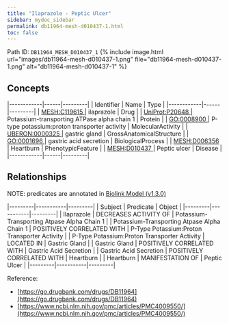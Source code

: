 ```yaml
---
title: "Ilaprazole - Peptic Ulcer"
sidebar: mydoc_sidebar
permalink: db11964-mesh-d010437-1.html
toc: false 
---
```



Path ID: `DB11964_MESH_D010437_1`
{% include image.html url="images/db11964-mesh-d010437-1.png" file="db11964-mesh-d010437-1.png" alt="db11964-mesh-d010437-1" %}

## Concepts

|------------|------|---------|
| Identifier | Name | Type    |
|------------|------|---------|
| <a href="https://identifiers.org/MESH:C119615">MESH:C119615 </a> | ilaprazole | Drug |
| <a href="https://identifiers.org/UniProt:P20648">UniProt:P20648 </a> | Potassium-transporting ATPase alpha chain 1 | Protein |
| <a href="https://identifiers.org/GO:0008900">GO:0008900 </a> | P-type potassium:proton transporter activity | MolecularActivity |
| <a href="https://identifiers.org/UBERON:0000325">UBERON:0000325 </a> | gastric gland | GrossAnatomicalStructure |
| <a href="https://identifiers.org/GO:0001696">GO:0001696 </a> | gastric acid secretion | BiologicalProcess |
| <a href="https://identifiers.org/MESH:D006356">MESH:D006356 </a> | Heartburn | PhenotypicFeature |
| <a href="https://identifiers.org/MESH:D010437">MESH:D010437 </a> | Peptic ulcer | Disease |
|------------|------|---------|

## Relationships


NOTE: predicates are annotated in <a href="https://github.com/biolink/biolink-model/releases/tag/v1.3.0">Biolink Model (v1.3.0)</a>

|---------|-----------|---------|
| Subject | Predicate | Object  |
|---------|-----------|---------|
| Ilaprazole | DECREASES ACTIVITY OF | Potassium-Transporting Atpase Alpha Chain 1 |
| Potassium-Transporting Atpase Alpha Chain 1 | POSITIVELY CORRELATED WITH | P-Type Potassium:Proton Transporter Activity |
| P-Type Potassium:Proton Transporter Activity | LOCATED IN | Gastric Gland |
| Gastric Gland | POSITIVELY CORRELATED WITH | Gastric Acid Secretion |
| Gastric Acid Secretion | POSITIVELY CORRELATED WITH | Heartburn |
| Heartburn | MANIFESTATION OF | Peptic Ulcer |
|---------|-----------|---------|

Reference: 
  - [https://go.drugbank.com/drugs/DB11964](https://go.drugbank.com/drugs/DB11964)
  - [https://www.ncbi.nlm.nih.gov/pmc/articles/PMC4009550/](https://www.ncbi.nlm.nih.gov/pmc/articles/PMC4009550/)
